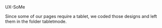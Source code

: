 UX-SoMe

Since some of our pages require a tablet, we coded those designs and left them in the folder tabletmode.